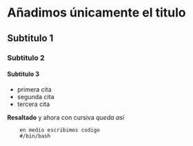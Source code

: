 # Añadimos únicamente el titulo

## Subtitulo 1

### Subtitulo 2

#### Subtitulo 3

- primera cita
- segunda cita
- tercera cita

**Resaltado** y ahora con cursiva *queda asi*

```shell
    en medio escribimos codigo
    #/bin/bash 
```
